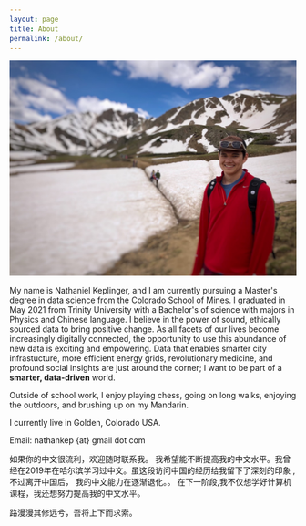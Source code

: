 ```yaml
---
layout: page
title: About
permalink: /about/
---
```



![My picture](/mypic.jpg)

My name is Nathaniel Keplinger, and I am currently pursuing a Master's degree in data science from the Colorado School of Mines. I graduated in May 2021 from Trinity University with a Bachelor's of science with majors in Physics and Chinese language. I believe in the power of sound, ethically sourced data to bring positive change. As all facets of our lives become increasingly digitally connected, the opportunity to use this abundance of new data is exciting and empowering. Data that enables smarter city infrastucture, more efficient energy grids, revolutionary medicine, and profound social insights are just around the corner; I want to be part of a **smarter, data-driven** world.

Outside of school work, I enjoy playing chess, going on long walks, enjoying the outdoors, and brushing up on my Mandarin. 
    
I currently live in Golden, Colorado USA. 

Email: nathankep {at} gmail dot com 

如果你的中文很流利，欢迎随时联系我。 我希望能不断提高我的中文水平。我曾经在2019年在哈尔滨学习过中文。虽这段访问中国的经历给我留下了深刻的印象 , 不过离开中国后， 我的中文能力在逐渐退化。。 在下一阶段,我不仅想学好计算机课程，我还想努力提高我的中文水平。

路漫漫其修远兮，吾将上下而求索。

